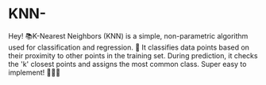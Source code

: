 # KNN-
Hey! 📚K-Nearest Neighbors (KNN) is a simple, non-parametric algorithm used for classification and regression. 🧠 It classifies data points based on their proximity to other points in the training set. During prediction, it checks the 'k' closest points and assigns the most common class. Super easy to implement! 🚀👩‍💻
